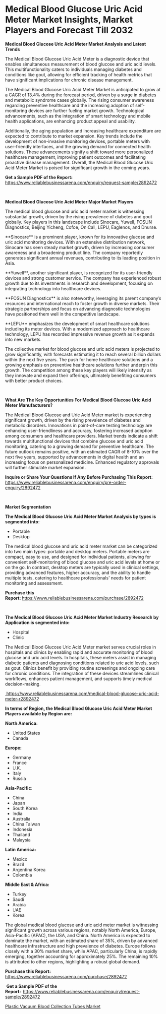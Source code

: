 <p><h1>Medical Blood Glucose Uric Acid Meter Market Insights, Market Players and Forecast Till 2032</h1></p><p><strong>Medical Blood Glucose Uric Acid Meter Market Analysis and Latest Trends</strong></p>
<p><p>The Medical Blood Glucose Uric Acid Meter is a diagnostic device that enables simultaneous measurement of blood glucose and uric acid levels. This multifunctionality caters to individuals managing diabetes and conditions like gout, allowing for efficient tracking of health metrics that have significant implications for chronic disease management. </p><p>The Medical Blood Glucose Uric Acid Meter Market is anticipated to grow at a CAGR of 13.4% during the forecast period, driven by a surge in diabetes and metabolic syndrome cases globally. The rising consumer awareness regarding preventive healthcare and the increasing adoption of self-monitoring devices are further fueling market growth. Technological advancements, such as the integration of smart technology and mobile health applications, are enhancing product appeal and usability. </p><p>Additionally, the aging population and increasing healthcare expenditure are expected to contribute to market expansion. Key trends include the development of non-invasive monitoring devices, portable meters with user-friendly interfaces, and the growing demand for connected health solutions. These advancements signify a shift toward more personalized healthcare management, improving patient outcomes and facilitating proactive disease management. Overall, the Medical Blood Glucose Uric Acid Meter Market is poised for significant growth in the coming years.</p></p>
<p><strong>Get a Sample PDF of the Report:&nbsp;</strong> <a href="https://www.reliablebusinessarena.com/enquiry/request-sample/2892472?utm_campaign=3224&utm_medium=2&utm_source=Github&utm_content=ia&utm_term=15032025&utm_id=medical-blood-glucose-uric-acid-meter">https://www.reliablebusinessarena.com/enquiry/request-sample/2892472</a></p>
<p>&nbsp;</p>
<p><strong>Medical Blood Glucose Uric Acid Meter Major Market Players</strong></p>
<p><p>The medical blood glucose and uric acid meter market is witnessing substantial growth, driven by the rising prevalence of diabetes and gout globally. Key players in this landscape include Sinocare, Yuwell, FOSUN Diagnostics, Beijing Yicheng, Cofoe, On·Call, LEPU, Eaglenos, and Dnurse. </p><p>**Sinocare** is a prominent player, known for its innovative glucose and uric acid monitoring devices. With an extensive distribution network, Sinocare has seen steady market growth, driven by increasing consumer awareness and a broadening product line. The company reportedly generates significant annual revenues, contributing to its leading position in Asia.</p><p>**Yuwell**, another significant player, is recognized for its user-friendly devices and strong customer service. The company has experienced robust growth due to its investments in research and development, focusing on integrating technology into healthcare devices. </p><p>**FOSUN Diagnostics** is also noteworthy, leveraging its parent company’s resources and international reach to foster growth in diverse markets. Their strategic partnerships and focus on advancing diagnostic technologies have positioned them well in the competitive landscape.</p><p>**LEPU** emphasizes the development of smart healthcare solutions including its meter devices. With a modernized approach to healthcare technology, LEPU has recorded impressive revenue growth as it expands into new markets.</p><p>The collective market for blood glucose and uric acid meters is projected to grow significantly, with forecasts estimating it to reach several billion dollars within the next five years. The push for home healthcare solutions and a growing emphasis on preventive healthcare solutions further underpin this growth. The competition among these key players will likely intensify as they innovate and expand their offerings, ultimately benefiting consumers with better product choices.</p></p>
<p>&nbsp;</p>
<p><strong>What Are The Key Opportunities For Medical Blood Glucose Uric Acid Meter Manufacturers?</strong></p>
<p><p>The Medical Blood Glucose and Uric Acid Meter market is experiencing significant growth, driven by the rising prevalence of diabetes and metabolic disorders. Innovations in point-of-care testing technology are enhancing user-friendliness and accuracy, fostering increased adoption among consumers and healthcare providers. Market trends indicate a shift towards multifunctional devices that combine glucose and uric acid monitoring, catering to a growing demand for preventive healthcare. The future outlook remains positive, with an estimated CAGR of 8-10% over the next five years, supported by advancements in digital health and an increasing focus on personalized medicine. Enhanced regulatory approvals will further stimulate market expansion.</p></p>
<p><strong>Inquire or Share Your Questions If Any Before Purchasing This Report:</strong> <a href="https://www.reliablebusinessarena.com/enquiry/pre-order-enquiry/2892472?utm_campaign=3224&utm_medium=2&utm_source=Github&utm_content=ia&utm_term=15032025&utm_id=medical-blood-glucose-uric-acid-meter">https://www.reliablebusinessarena.com/enquiry/pre-order-enquiry/2892472</a></p>
<p>&nbsp;</p>
<p><strong>Market Segmentation</strong></p>
<p><strong>The Medical Blood Glucose Uric Acid Meter Market Analysis by types is segmented into:</strong></p>
<p><ul><li> Portable</li><li>Desktop </li></ul></p>
<p><p>The medical blood glucose and uric acid meter market can be categorized into two main types: portable and desktop meters. Portable meters are compact, easy to use, and designed for individual patients, allowing for convenient self-monitoring of blood glucose and uric acid levels at home or on the go. In contrast, desktop meters are typically used in clinical settings, providing advanced features, higher accuracy, and the ability to handle multiple tests, catering to healthcare professionals' needs for patient monitoring and assessment.</p></p>
<p><strong>Purchase this Report:&nbsp;</strong><a href="https://www.reliablebusinessarena.com/purchase/2892472?utm_campaign=3224&utm_medium=2&utm_source=Github&utm_content=ia&utm_term=15032025&utm_id=medical-blood-glucose-uric-acid-meter">https://www.reliablebusinessarena.com/purchase/2892472</a></p>
<p>&nbsp;</p>
<p><strong>The Medical Blood Glucose Uric Acid Meter Market Industry Research by Application is segmented into:</strong></p>
<p><ul><li> Hospital</li><li>Clinic </li></ul></p>
<p><p>The Medical Blood Glucose Uric Acid Meter market serves crucial roles in hospitals and clinics by enabling rapid and accurate monitoring of blood glucose and uric acid levels. In hospitals, these meters assist in managing diabetic patients and diagnosing conditions related to uric acid levels, such as gout. Clinics benefit by providing routine screenings and ongoing care for chronic conditions. The integration of these devices streamlines clinical workflows, enhances patient management, and supports timely medical decision-making.</p></p>
<p><a href="https://www.reliablebusinessarena.com/medical-blood-glucose-uric-acid-meter-r2892472?utm_campaign=3224&utm_medium=2&utm_source=Github&utm_content=ia&utm_term=15032025&utm_id=medical-blood-glucose-uric-acid-meter">&nbsp;https://www.reliablebusinessarena.com/medical-blood-glucose-uric-acid-meter-r2892472</a></p>
<p><strong>In terms of Region, the Medical Blood Glucose Uric Acid Meter Market Players available by Region are:</strong></p>
<p>
    <p> <strong> North America: </strong>
        <ul>
            <li>United States</li>
            <li>Canada</li>
        </ul>
        </p> 
    <p> <strong> Europe: </strong>
        <ul>
            <li>Germany</li>
            <li>France</li>
            <li>U.K.</li>
            <li>Italy</li>
            <li>Russia</li>
        </ul>
        </p> 
    <p> <strong> Asia-Pacific: </strong>
        <ul>
            <li>China</li>
            <li>Japan</li>
            <li>South Korea</li>
            <li>India</li>
            <li>Australia</li>
            <li>China Taiwan</li>
            <li>Indonesia</li>
            <li>Thailand</li>
            <li>Malaysia</li>
        </ul>
        </p> 
    <p> <strong> Latin America: </strong>
        <ul>
            <li>Mexico</li>
            <li>Brazil</li>
            <li>Argentina Korea</li>
            <li>Colombia</li>
        </ul>
        </p> 
    <p> <strong> Middle East & Africa: </strong>
        <ul>
            <li>Turkey</li>
            <li>Saudi</li>
            <li>Arabia</li>
            <li>UAE</li>
            <li>Korea</li>
        </ul>
    </p>
    </p>
<p><p>The global medical blood glucose and uric acid meter market is witnessing significant growth across various regions, notably North America, Europe, Asia-Pacific (APAC), the USA, and China. North America is expected to dominate the market, with an estimated share of 35%, driven by advanced healthcare infrastructure and high prevalence of diabetes. Europe follows closely with a 30% market share, while APAC, particularly China, is rapidly emerging, together accounting for approximately 25%. The remaining 10% is attributed to other regions, highlighting a robust global demand.</p></p>
<p><strong>Purchase this Report: </strong><a href="https://www.reliablebusinessarena.com/purchase/2892472?utm_campaign=3224&utm_medium=2&utm_source=Github&utm_content=ia&utm_term=15032025&utm_id=medical-blood-glucose-uric-acid-meter">https://www.reliablebusinessarena.com/purchase/2892472</a></p>
<p>&nbsp;<strong>Get a Sample PDF of the Report:&nbsp;&nbsp;</strong><a href="https://www.reliablebusinessarena.com/enquiry/request-sample/2892472?utm_campaign=3224&utm_medium=2&utm_source=Github&utm_content=ia&utm_term=15032025&utm_id=medical-blood-glucose-uric-acid-meter">https://www.reliablebusinessarena.com/enquiry/request-sample/2892472</a></p>
<p><strong></strong></p>
<p><p><a href="https://github.com/boysabotzoc/Market-Research-Report-List-1/blob/main/plastic-vacuum-blood-collection-tubes-market.md?utm_campaign=3224&utm_medium=2&utm_source=Github&utm_content=ia&utm_term=15032025&utm_id=medical-blood-glucose-uric-acid-meter">Plastic Vacuum Blood Collection Tubes Market</a></p></p>